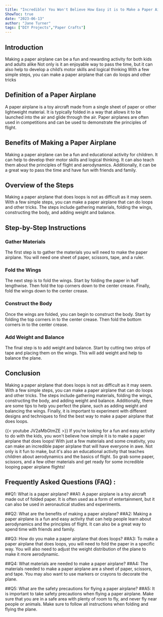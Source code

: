 ```yaml
---
title: "Incredible! You Won't Believe How Easy it is to Make a Paper Airplane That Does Loops!"
ShowToc: true 
date: "2023-06-13"
author: "Jane Turner" 
tags: ["DIY Projects","Paper Crafts"]
---
```

## Introduction

Making a paper airplane can be a fun and rewarding activity for both kids and adults alike Not only is it an enjoyable way to pass the time, but it can also help to develop a child’s motor skills and logical thinking With a few simple steps, you can make a paper airplane that can do loops and other tricks

## Definition of a Paper Airplane

A paper airplane is a toy aircraft made from a single sheet of paper or other lightweight material. It is typically folded in a way that allows it to be launched into the air and glide through the air. Paper airplanes are often used in competitions and can be used to demonstrate the principles of flight.

## Benefits of Making a Paper Airplane

Making a paper airplane can be a fun and educational activity for children. It can help to develop their motor skills and logical thinking. It can also teach them about the principles of flight and aerodynamics. Additionally, it can be a great way to pass the time and have fun with friends and family.

## Overview of the Steps

Making a paper airplane that does loops is not as difficult as it may seem. With a few simple steps, you can make a paper airplane that can do loops and other tricks. The steps include gathering materials, folding the wings, constructing the body, and adding weight and balance.

## Step-by-Step Instructions

### Gather Materials

The first step is to gather the materials you will need to make the paper airplane. You will need one sheet of paper, scissors, tape, and a ruler.

### Fold the Wings

The next step is to fold the wings. Start by folding the paper in half lengthwise. Then fold the top corners down to the center crease. Finally, fold the wings down to the center crease.

### Construct the Body

Once the wings are folded, you can begin to construct the body. Start by folding the top corners in to the center crease. Then fold the bottom corners in to the center crease.

### Add Weight and Balance

The final step is to add weight and balance. Start by cutting two strips of tape and placing them on the wings. This will add weight and help to balance the plane.

## Conclusion

Making a paper airplane that does loops is not as difficult as it may seem. With a few simple steps, you can make a paper airplane that can do loops and other tricks. The steps include gathering materials, folding the wings, constructing the body, and adding weight and balance. Additionally, there are some tips to help you perfect the plane, such as adding weight and balancing the wings. Finally, it is important to experiment with different designs and techniques to find the best way to make a paper airplane that does loops.

{{< youtube JV2aMbGtmZE >}} 
If you're looking for a fun and easy activity to do with the kids, you won't believe how simple it is to make a paper airplane that does loops! With just a few materials and some creativity, you can make an incredible paper airplane that will have everyone in awe. Not only is it fun to make, but it's also an educational activity that teaches children about aerodynamics and the basics of flight. So grab some paper, scissors, and a few other materials and get ready for some incredible looping paper airplane flights!

## Frequently Asked Questions (FAQ) :
##Q1: What is a paper airplane?
##A1: A paper airplane is a toy aircraft made out of folded paper. It is often used as a form of entertainment, but it can also be used in aeronautical studies and experiments.

##Q2: What are the benefits of making a paper airplane?
##A2: Making a paper airplane is a fun and easy activity that can help people learn about aerodynamics and the principles of flight. It can also be a great way to spend time with friends and family.

##Q3: How do you make a paper airplane that does loops?
##A3: To make a paper airplane that does loops, you will need to fold the paper in a specific way. You will also need to adjust the weight distribution of the plane to make it more aerodynamic.

##Q4: What materials are needed to make a paper airplane?
##A4: The materials needed to make a paper airplane are a sheet of paper, scissors, and tape. You may also want to use markers or crayons to decorate the plane.

##Q5: What are the safety precautions for flying a paper airplane?
##A5: It is important to take safety precautions when flying a paper airplane. Make sure that you are in a safe area with plenty of room to fly, and never fly near people or animals. Make sure to follow all instructions when folding and flying the plane.



